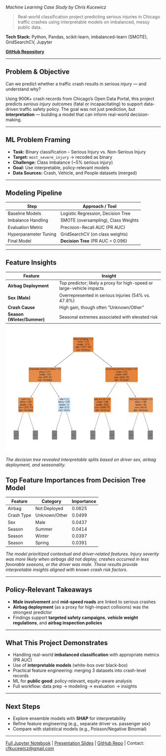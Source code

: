 *Machine Learning Case Study by Chris Kucewicz*

> Real-world classification project predicting serious injuries in Chicago traffic crashes using interpretable models on imbalanced, messy public data.

**Tech Stack:** Python, Pandas, scikit-learn, imbalanced-learn (SMOTE), GridSearchCV, Jupyter

**[GitHub Repository](https://github.com/ckucewicz/traffic_crash_prediction)**

---

## Problem & Objective

Can we predict whether a traffic crash results in serious injury — and understand why?

Using 900K+ crash records from Chicago’s Open Data Portal, this project predicts *serious injury outcomes* (fatal or incapacitating) to support data-driven traffic safety policy. The goal was not just prediction, but **interpretation** — building a model that can inform real-world decision-making.

---

## ML Problem Framing

- **Task:** Binary classification – Serious Injury vs. Non-Serious Injury  
- **Target:** `most_severe_injury` → recoded as binary  
- **Challenge:** Class imbalance (~5% serious injury)  
- **Goal:** Use interpretable, policy-relevant models  
- **Data Sources:** Crash, Vehicle, and People datasets (merged)

---

## Modeling Pipeline

| Step                    | Approach / Tool              |
|-------------------------|------------------------------|
| Baseline Models         | Logistic Regression, Decision Tree |
| Imbalance Handling      | SMOTE (oversampling), Class Weights |
| Evaluation Metric       | Precision-Recall AUC (PR AUC) |
| Hyperparameter Tuning   | GridSearchCV (on class weights) |
| Final Model             | **Decision Tree** (PR AUC = 0.096) |

---

## Feature Insights

| Feature                | Insight                                                  |
|------------------------|-----------------------------------------------------------|
| **Airbag Deployment**  | Top predictor; likely a proxy for high-speed or large-vehicle impacts |
| **Sex (Male)**         | Overrepresented in serious injuries (54% vs. 47.8%)       |
| **Crash Cause**        | High gain, though often “Unknown/Other”                  |
| **Season (Winter/Summer)** | Seasonal extremes associated with elevated risk        |


<img src="images/decision_tree_plot.png" alt="Decision Tree Plot" width="100%" height="400">

*The decision tree revealed interpretable splits based on driver sex, airbag deployment, and seasonality.*


## Top Feature Importances from Decision Tree Model

| Feature     | Category        | Importance |
|-------------|------------------|------------|
| Airbag      | Not Deployed     | 0.0625     |
| Crash Type  | Unknown/Other    | 0.0499     |
| Sex         | Male             | 0.0437     |
| Season      | Summer           | 0.0414     |
| Season      | Winter           | 0.0397     |
| Season      | Spring           | 0.0391     |

*The model prioritized contextual and driver-related features. Injury severity was more likely when airbags did not deploy, crashes occurred in less favorable seasons, or the driver was male. These results provide interpretable insights aligned with known crash risk factors.*

---

## Policy-Relevant Takeaways

- **Male involvement** and **mid-speed roads** are linked to serious crashes  
- **Airbag deployment** (as a proxy for high-impact collisions) was the strongest predictor  
- Findings support **targeted safety campaigns**, **vehicle weight regulations**, and **airbag inspection policies**

---

## What This Project Demonstrates

- Handling real-world **imbalanced classification** with appropriate metrics (PR AUC)  
- Use of **interpretable models** (white-box over black-box)  
- Practical feature engineering: merging 3 datasets into crash-level records  
- ML for **public good**: policy-relevant, equity-aware analysis  
- Full workflow: data prep → modeling → evaluation → insights

---

## Next Steps

- Explore ensemble models with **SHAP** for interpretability  
- Refine feature engineering (e.g., separate driver vs. passenger sex)  
- Compare with statistical models (e.g., Poisson/Negative Binomial)  

---

[Full Jupyter Notebook](https://github.com/ckucewicz/traffic_crash_prediction/blob/main/notebook.ipynb) |
[Presentation Slides](https://github.com/ckucewicz/traffic_crash_prediction/blob/main/presentation.pdf) |
[GitHub Repo](https://github.com/ckucewicz/traffic_crash_prediction) |
Contact: cfkucewicz@gmail.com
